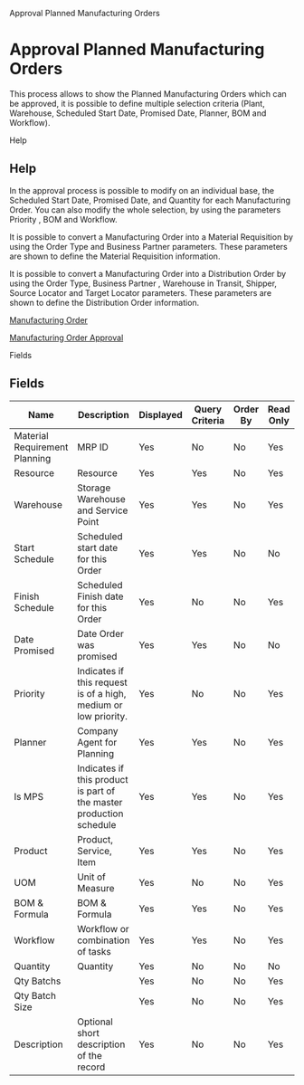 
Approval Planned Manufacturing Orders
# Approval Planned Manufacturing Orders


This process allows to show  the Planned Manufacturing Orders which can be approved, it is possible to define multiple selection criteria (Plant, Warehouse, Scheduled Start Date, Promised Date, Planner, BOM and Workflow).

Help
## Help

In the approval process is possible to modify on an individual base,  the Scheduled Start Date, Promised Date, and Quantity for each Manufacturing Order. You can also modify the whole selection,  by using the parameters Priority , BOM and Workflow.

It is possible to convert a Manufacturing Order into a Material Requisition  by using the Order Type and  Business Partner parameters. These parameters  are shown to define the Material Requisition information.

It is possible to convert a Manufacturing Order into a  Distribution Order by using the Order Type, Business Partner , Warehouse in Transit, Shipper, Source Locator and Target  Locator  parameters. These parameters are shown to define the Distribution Order information.


[Manufacturing Order](../../window-manufacturing-order.md)

[Manufacturing Order Approval](../../process-mrp_manufacturing_order_approval.md)

Fields
## Fields




Name                          | Description                                                         | Displayed | Query Criteria | Order By | Read Only | Mandatory
----------------------------- | ------------------------------------------------------------------- | --------- | -------------- | -------- | --------- | ---------
Material Requirement Planning | MRP ID                                                              | Yes       | No             | No       | Yes       | Yes      
Resource                      | Resource                                                            | Yes       | Yes            | No       | Yes       | No       
Warehouse                     | Storage Warehouse and Service Point                                 | Yes       | Yes            | No       | Yes       | No       
Start Schedule                | Scheduled start date for this Order                                 | Yes       | Yes            | No       | No        | No       
Finish Schedule               | Scheduled Finish date for this Order                                | Yes       | No             | No       | Yes       | Yes      
Date Promised                 | Date Order was promised                                             | Yes       | Yes            | No       | No        | No       
Priority                      | Indicates if this request is of a high, medium or low priority.     | Yes       | No             | No       | Yes       | Yes      
Planner                       | Company Agent for Planning                                          | Yes       | Yes            | No       | Yes       | No       
Is MPS                        | Indicates if this product is part of the master production schedule | Yes       | Yes            | No       | Yes       | No       
Product                       | Product, Service, Item                                              | Yes       | Yes            | No       | Yes       | No       
UOM                           | Unit of Measure                                                     | Yes       | No             | No       | Yes       | Yes      
BOM & Formula                 | BOM & Formula                                                       | Yes       | Yes            | No       | Yes       | No       
Workflow                      | Workflow or combination of tasks                                    | Yes       | Yes            | No       | Yes       | No       
Quantity                      | Quantity                                                            | Yes       | No             | No       | No        | Yes      
Qty Batchs                    |                                                                     | Yes       | No             | No       | Yes       | Yes      
Qty Batch Size                |                                                                     | Yes       | No             | No       | Yes       | Yes      
Description                   | Optional short description of the record                            | Yes       | No             | No       | Yes       | Yes      
